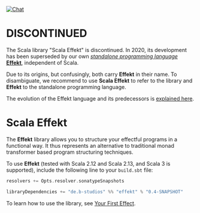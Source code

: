 [![Chat](https://badges.gitter.im/Join%20Chat.svg)](https://gitter.im/scala-effekt/scala-effekt)

# DISCONTINUED

The Scala library "Scala Effekt" is discontinued. In 2020, its development has been superseded by our own [_standalone programming language_ **Effekt**](https://effekt-lang.org/), independent of Scala.

Due to its origins, but confusingly, both carry **Effekt** in their name. To disambiguate, we recommend to use **Scala Effekt** to refer to the library and **Effekt** to the standalone programming language.

The evolution of the Effekt language and its predecessors is [explained here](https://effekt-lang.org/evolution).

# Scala Effekt
The **Effekt** library allows you to structure your effectful programs
in a functional way. It thus represents an alternative to traditional
monad transformer based program structuring techniques.

To use **Effekt** (tested with Scala 2.12 and Scala 2.13, and Scala 3 is supported), include the
following line to your `build.sbt` file:

```scala
resolvers += Opts.resolver.sonatypeSnapshots

libraryDependencies += "de.b-studios" %% "effekt" % "0.4-SNAPSHOT"
```

To learn how to use the library, see [Your First Effect](http://b-studios.de/scala-effekt/guides/getting-started.html).
